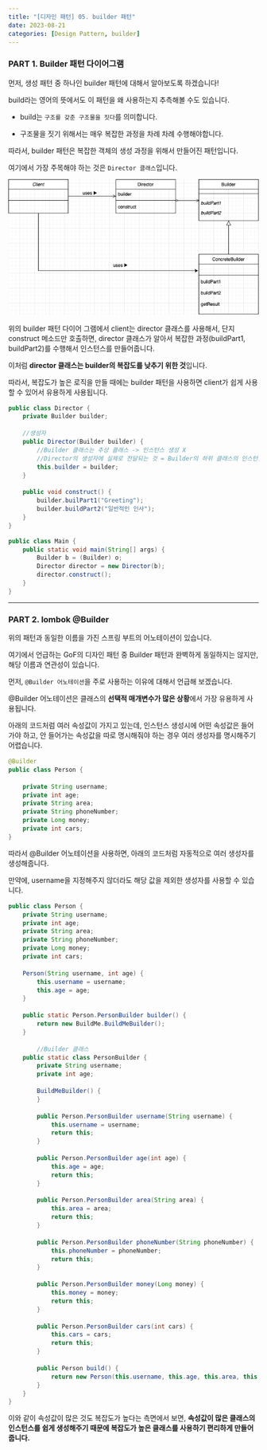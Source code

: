 ```yaml
---
title: "[디자인 패턴] 05. builder 패턴"
date: 2023-08-21
categories: [Design Pattern, builder]
---
```


### PART 1. Builder 패턴 다이어그램

먼저, 생성 패턴 중 하나인 builder 패턴에 대해서 알아보도록 하겠습니다!

build라는 영어의 뜻에서도 이 패턴을 왜 사용하는지 추측해볼 수도 있습니다.

- build는 `구조를 갖춘 구조물을 짓다`를 의미합니다. 

- 구조물을 짓기 위해서는 매우 복잡한 과정을 차례 차례 수행해야합니다.

따라서, builder 패턴은 복잡한 객체의 생성 과정을 위해서 만들어진 패턴입니다.

여기에서 가장 주목해야 하는 것은 `Director 클래스`입니다.

![Alt text](/assets/img/2023-08-21/image.png)

위의 builder 패턴 다이어 그램에서 client는 director 클래스를 사용해서, 단지 construct 메소드만 호출하면, director 클래스가 알아서 복잡한 과정(buildPart1, buildPart2)를 수행해서 인스턴스를 만들어줍니다.

이처럼 **director 클래스는 builder의 복잡도를 낮추기 위한 것**입니다.

따라서, 복잡도가 높은 로직을 만들 때에는 builder 패턴을 사용하면 client가 쉽게 사용할 수 있어서 유용하게 사용됩니다.

```java
public class Director {
	private Builder builder;

	//생성자
	public Director(Builder builder) { 
		//Builder 클래스는 추상 클래스 -> 인스턴스 생성 X
		//Director의 생성자에 실제로 전달되는 것 = Builder의 하위 클래스의 인스턴스
		this.builder = builder;
	}

	public void construct() {
		builder.builPart1("Greeting");
		builder.buildPart2("일반적인 인사");
	}
}
```

```java
public class Main {
	public static void main(String[] args) {
		Builder b = (Builder) o;
		Director director = new Director(b);
		director.construct();
    }
}
```

---

### PART 2. lombok @Builder

위의 패턴과 동일한 이름을 가진 스프링 부트의 어노테이션이 있습니다.

여기에서 언급하는 GoF의 디자인 패턴 중 Builder 패턴과 완벽하게 동일하지는 않지만, 해당 이름과 연관성이 있습니다.

먼저, `@Builder 어노테이션`을 주로 사용하는 이유에 대해서 언급해 보겠습니다.

@Builder 어노테이션은 클래스의 **선택적 매개변수가 많은 상황**에서 가장 유용하게 사용됩니다.

아래의 코드처럼 여러 속성값이 가지고 있는데, 인스턴스 생성시에 어떤 속성값은 들어가야 하고, 안 들어가는 속성값을 따로 명시해줘야 하는 경우 여러 생성자를 명시해주기 어렵습니다. 

```java
@Builder
public class Person {

    private String username;
    private int age;
    private String area;
    private String phoneNumber;
    private Long money;
    private int cars;
}
```

따라서 @Builder 어노테이션을 사용하면, 아래의 코드처럼 자동적으로 여러 생성자를 생성해줍니다.

만약에, username을 지정해주지 않더라도 해당 값을 제외한 생성자를 사용할 수 있습니다.

```java
public class Person {
    private String username;
    private int age;
    private String area;
    private String phoneNumber;
    private Long money;
    private int cars;

    Person(String username, int age) {
        this.username = username;
        this.age = age;
    }

    public static Person.PersonBuilder builder() {
        return new BuildMe.BuildMeBuilder();
    }

		//Builder 클래스
    public static class PersonBuilder {
        private String username;
        private int age;

        BuildMeBuilder() {
        }

        public Person.PersonBuilder username(String username) {
            this.username = username;
            return this;
        }

        public Person.PersonBuilder age(int age) {
            this.age = age;
            return this;
        }

        public Person.PersonBuilder area(String area) {
            this.area = area;
            return this;
        }

        public Person.PersonBuilder phoneNumber(String phoneNumber) {
            this.phoneNumber = phoneNumber;
            return this;
        }

        public Person.PersonBuilder money(Long money) {
            this.money = money;
            return this;
        }

        public Person.PersonBuilder cars(int cars) {
            this.cars = cars;
            return this;
        }

        public Person build() {
            return new Person(this.username, this.age, this.area, this.phoneNumber, this.money, this.cars);
        }
    }
}
```

이와 같이 속성값이 많은 것도 복잡도가 높다는 측면에서 보면, **속성값이 많은 클래스의 인스턴스를 쉽게 생성해주기 때문에 복잡도가 높은 클래스를 사용하기 편리하게 만들어 줍니다.**
